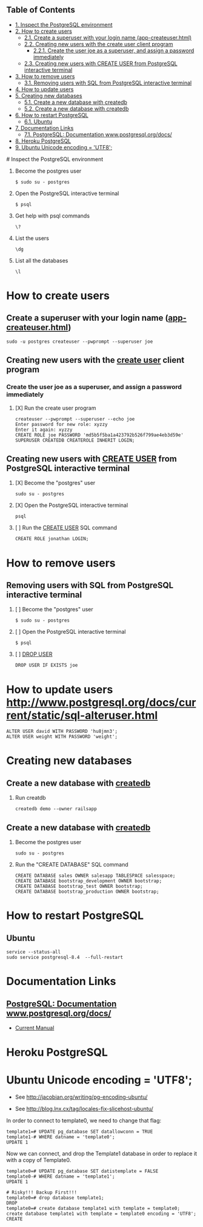 <div id="table-of-contents">
<h2>Table of Contents</h2>
<div id="text-table-of-contents">
<ul>
<li><a href="#sec-1">1. Inspect the PostgreSQL environment</a></li>
<li><a href="#sec-2">2. How to create users</a>
<ul>
<li><a href="#sec-2-1">2.1. Create a superuser with your login name (app-createuser.html)</a></li>
<li><a href="#sec-2-2">2.2. Creating new users with the create user client program</a>
<ul>
<li><a href="#sec-2-2-1">2.2.1. Create the user joe as a superuser, and assign a password immediately</a></li>
</ul>
</li>
<li><a href="#sec-2-3">2.3. Creating new users with CREATE USER from PostgreSQL interactive terminal</a></li>
</ul>
</li>
<li><a href="#sec-3">3. How to remove users</a>
<ul>
<li><a href="#sec-3-1">3.1. Removing users with SQL from PostgreSQL interactive terminal</a></li>
</ul>
</li>
<li><a href="#sec-4">4. How to update users </a></li>
<li><a href="#sec-5">5. Creating new databases</a>
<ul>
<li><a href="#sec-5-1">5.1. Create a new database with createdb</a></li>
<li><a href="#sec-5-2">5.2. Create a new database with createdb</a></li>
</ul>
</li>
<li><a href="#sec-6">6. How to restart PostgreSQL</a>
<ul>
<li><a href="#sec-6-1">6.1. Ubuntu</a></li>
</ul>
</li>
<li><a href="#sec-7">7. Documentation Links</a>
<ul>
<li><a href="#sec-7-1">7.1. PostgreSQL: Documentation www.postgresql.org/docs/</a></li>
</ul>
</li>
<li><a href="#sec-8">8. Heroku PostgreSQL</a></li>
<li><a href="#sec-9">9. Ubuntu Unicode encoding = 'UTF8';</a></li>
</ul>
</div>
</div>
# Inspect the PostgreSQL environment

1.  Become the postgres user
    
        $ sudo su - postgres

2.  Open the PostgreSQL interactive terminal
    
        $ psql

3.  Get help with psql commands
    
        \?

4.  List the users
    
        \dg

5.  List all the databases
    
        \l

# How to create users

## Create a superuser with your login name ([app-createuser.html](http://www.postgresql.org/docs/current/static/app-createuser.html))

    sudo -u postgres createuser --pwprompt --superuser joe

## Creating new users with the [create user](http://www.postgresql.org/docs/current/static/app-createuser.html) client program

### Create the user joe as a superuser, and assign a password immediately

1.  [X] Run the create user program
    
        createuser --pwprompt --superuser --echo joe
        Enter password for new role: xyzzy
        Enter it again: xyzzy
        CREATE ROLE joe PASSWORD 'md5b5f5ba1a423792b526f799ae4eb3d59e' SUPERUSER CREATEDB CREATEROLE INHERIT LOGIN;

## Creating new users with [CREATE USER](http://www.postgresql.org/docs/current/static/sql-createdatabase.html) from PostgreSQL interactive terminal

1.  [X] Become the "postgres" user
    
        sudo su - postgres

2.  [X] Open the PostgreSQL interactive terminal
    
        psql

3.  [ ] Run the [CREATE USER](http://www.postgresql.org/docs/current/static/sql-createdatabase.html) SQL command
    
        CREATE ROLE jonathan LOGIN;

# How to remove users

## Removing users with SQL from PostgreSQL interactive terminal

1.  [ ] Become the "postgres" user
    
        $ sudo su - postgres

2.  [ ] Open the PostgreSQL interactive terminal
    
        $ psql

3.  [ ] [DROP USER](http://www.postgresql.org/docs/current/static/sql-dropuser.html)
    
        DROP USER IF EXISTS joe

# How to update users <http://www.postgresql.org/docs/current/static/sql-alteruser.html>

    ALTER USER david WITH PASSWORD 'hu8jmn3';
    ALTER USER weight WITH PASSWORD 'weight';

# Creating new databases

## Create a new database with [createdb](http://www.postgresql.org/docs/current/static/app-createdb.html)

1.  Run creatdb
    
        createdb demo --owner railsapp

## Create a new database with [createdb](http://www.postgresql.org/docs/current/static/app-createdb.html)

1.  Become the postgres user
    
        sudo su - postgres

2.  Run the "CREATE DATABASE" SQL command
    
        CREATE DATABASE sales OWNER salesapp TABLESPACE salesspace;
        CREATE DATABASE bootstrap_development OWNER bootstrap;
        CREATE DATABASE bootstrap_test OWNER bootstrap;
        CREATE DATABASE bootstrap_production OWNER bootstrap;

# How to restart PostgreSQL

## Ubuntu

    service --status-all
    sudo service postgresql-8.4  --full-restart

# Documentation Links

## [PostgreSQL: Documentation](http://www.postgresql.org/docs/) www.postgresql.org/docs/

-   [Current Manual](http://www.postgresql.org/docs/manuals/)

# Heroku PostgreSQL

# Ubuntu Unicode encoding = 'UTF8';

-   See <http://jacobian.org/writing/pg-encoding-ubuntu/>

-   See <http://blog.lnx.cx/tag/locales-fix-slicehost-ubuntu/>

In order to connect to template0, we need to change that flag:

    template1=# UPDATE pg_database SET datallowconn = TRUE
    template1-# WHERE datname = 'template0';
    UPDATE 1

Now we can connect, and drop the Template1 database in order to
replace it with a copy of Template0.

    template0=# UPDATE pg_database SET datistemplate = FALSE
    template0-# WHERE datname = 'template1';
    UPDATE 1
    
    # Risky!!! Backup First!!!
    template0=# drop database template1;
    DROP
    template0=# create database template1 with template = template0;
    create database template1 with template = template0 encoding = 'UTF8';
    CREATE
